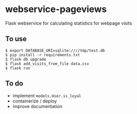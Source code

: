 # webservice-pageviews
Flask webservice for calculating statistics for webpage visits


## To use

```shell
$ export DATABASE_URI=sqlite:////tmp/test.db
$ pip install -r requirements.txt
$ flask db upgrade
$ flask add_visits_from_file data.csv
$ flask run
```

## To do

- implement `models.User.is_loyal`
- containerize / deploy
- improve documentation
